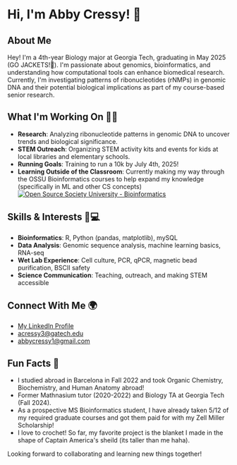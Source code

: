 # Hi, I'm Abby Cressy! 👋

## About Me
Hey! I'm a 4th-year Biology major at Georgia Tech, graduating in May 2025 (GO JACKETS!🐝). 
I'm passionate about genomics, bioinformatics, and understanding how computational tools can enhance biomedical research. Currently, I'm investigating patterns of ribonucleotides (rNMPs) in genomic DNA and their potential biological implications as part of my course-based senior research.

## What I'm Working On 👩‍🔬
- **Research**: Analyzing ribonucleotide patterns in genomic DNA to uncover trends and biological significance.
- **STEM Outreach**: Organizing STEM activity kits and events for kids at local libraries and elementary schools.
- **Running Goals**: Training to run a 10k by July 4th, 2025!
- **Learning Outside of the Classroom**: Currently making my way through the OSSU Bioinformatics courses to help expand my knowledge (specifically in ML and other CS concepts)
 [![Open Source Society University - Bioinformatics ](https://img.shields.io/badge/OSSU-bioinformatics-blue.svg)](https://github.com/open-source-society/bioinformatics)

## Skills & Interests 🧬💻
- **Bioinformatics**: R, Python (pandas, matplotlib), mySQL
- **Data Analysis**: Genomic sequence analysis, machine learning basics, RNA-seq
- **Wet Lab Experience**: Cell culture, PCR, qPCR, magnetic bead purification, BSCII safety
- **Science Communication**: Teaching, outreach, and making STEM accessible

## Connect With Me 🌍
- [My LinkedIn Profile](www.linkedin.com/in/abby-cressy-3834b7226)
- [acressy3@gatech.edu](#)
- [abbycressy1@gmail.com](#)

## Fun Facts 🎉
- I studied abroad in Barcelona in Fall 2022 and took Organic Chemistry, Biochemistry, and Human Anatomy abroad!
- Former Mathnasium tutor (2020-2022) and Biology TA at Georgia Tech (Fall 2024).
- As a prospective MS Bioinformatics student, I have already taken 5/12 of my required graduate courses and got them paid for with my Zell Miller Scholarship!
- I love to crochet! So far, my favorite project is the blanket I made in the shape of Captain America's sheild (its taller than me haha).

Looking forward to collaborating and learning new things together! 


<!---
acressy/acressy is a ✨ special ✨ repository because its `README.md` (this file) appears on your GitHub profile.
You can click the Preview link to take a look at your changes.
--->
